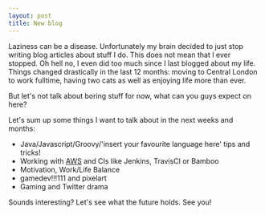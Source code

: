 ```yaml
---
layout: post
title: New blog
---
```


Laziness can be a disease. Unfortunately my brain decided to just stop writing blog articles about stuff I do. This does not mean that I ever stopped. Oh hell no, I even did too much since I last blogged about my life. Things changed drastically in the last 12 months: moving to Central London to work fulltime, having two cats as well as enjoying life more than ever.

But let's not talk about boring stuff for now, what can you guys expect on here?

Let's sum up some things I want to talk about in the next weeks and months:

* Java/Javascript/Groovy/'insert your favourite language here' tips and tricks!
* Working with [AWS](https://aws.amazon.com/) and CIs like Jenkins, TravisCI or Bamboo
* Motivation, Work/Life Balance
* gamedev!!!111 and pixelart
* Gaming and Twitter drama

Sounds interesting? Let's see what the future holds. See you!

